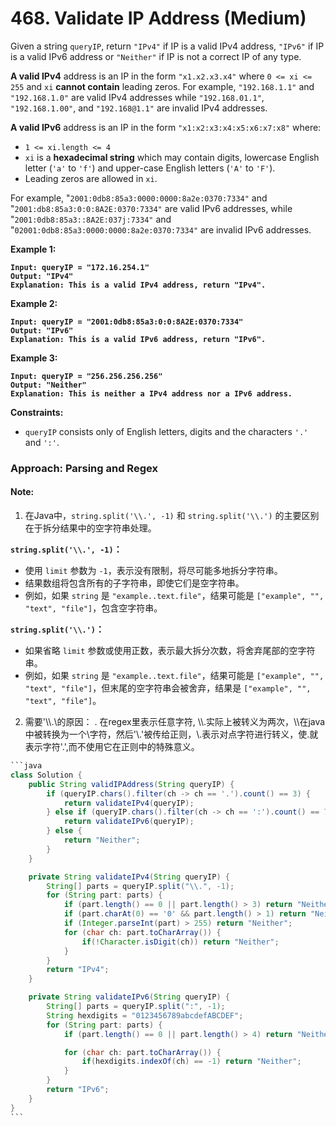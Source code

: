 # 468. Validate IP Address (Medium)

Given a string `queryIP`, return `"IPv4"` if IP is a valid IPv4 address, `"IPv6"` if IP is a valid IPv6 address or `"Neither"` if IP is not a correct IP of any type.

**A valid IPv4** address is an IP in the form `"x1.x2.x3.x4"` where `0 <= xi <= 255` and `xi` **cannot contain** leading zeros. For example, `"192.168.1.1"` and `"192.168.1.0"` are valid IPv4 addresses while `"192.168.01.1"`, `"192.168.1.00"`, and `"192.168@1.1"` are invalid IPv4 addresses.

**A valid IPv6** address is an IP in the form `"x1:x2:x3:x4:x5:x6:x7:x8"` where:

* `1 <= xi.length <= 4`
* `xi` is a **hexadecimal string** which may contain digits, lowercase English letter (`'a'` to `'f'`) and upper-case English letters (`'A'` to `'F'`).
* Leading zeros are allowed in `xi`.

For example, "`2001:0db8:85a3:0000:0000:8a2e:0370:7334"` and "`2001:db8:85a3:0:0:8A2E:0370:7334"` are valid IPv6 addresses, while "`2001:0db8:85a3::8A2E:037j:7334"` and "`02001:0db8:85a3:0000:0000:8a2e:0370:7334"` are invalid IPv6 addresses.

&#x20;

**Example 1:**

<pre><code><strong>Input: queryIP = "172.16.254.1"
</strong><strong>Output: "IPv4"
</strong><strong>Explanation: This is a valid IPv4 address, return "IPv4".
</strong></code></pre>

**Example 2:**

<pre><code><strong>Input: queryIP = "2001:0db8:85a3:0:0:8A2E:0370:7334"
</strong><strong>Output: "IPv6"
</strong><strong>Explanation: This is a valid IPv6 address, return "IPv6".
</strong></code></pre>

**Example 3:**

<pre><code><strong>Input: queryIP = "256.256.256.256"
</strong><strong>Output: "Neither"
</strong><strong>Explanation: This is neither a IPv4 address nor a IPv6 address.
</strong></code></pre>

&#x20;

**Constraints:**

* `queryIP` consists only of English letters, digits and the characters `'.'` and `':'`.



### Approach: Parsing and Regex

#### Note:

1. 在Java中，`string.split('\\.', -1)` 和 `string.split('\\.')` 的主要区别在于拆分结果中的空字符串处理。

**`string.split('\\.', -1)`：**

* 使用 `limit` 参数为 `-1`，表示没有限制，将尽可能多地拆分字符串。
* 结果数组将包含所有的子字符串，即使它们是空字符串。
* 例如，如果 `string` 是 `"example..text.file"`，结果可能是 `["example", "", "text", "file"]`，包含空字符串。

**`string.split('\\.')`：**

* 如果省略 `limit` 参数或使用正数，表示最大拆分次数，将舍弃尾部的空字符串。
* 例如，如果 `string` 是 `"example..text.file"`，结果可能是 `["example", "", "text", "file"]`，但末尾的空字符串会被舍弃，结果是 `["example", "", "text", "file"]`。



2. 需要'\\\\.\的原因： . 在regex里表示任意字符, \\\\.实际上被转义为两次，\\\在java中被转换为一个\字符，然后'\\.'被传给正则，\\.表示对点字符进行转义，使.就表示字符'.',而不使用它在正则中的特殊意义。

````java
```java
class Solution {
    public String validIPAddress(String queryIP) {
        if (queryIP.chars().filter(ch -> ch == '.').count() == 3) {
            return validateIPv4(queryIP);
        } else if (queryIP.chars().filter(ch -> ch == ':').count() == 7) {
            return validateIPv6(queryIP);
        } else {
            return "Neither";
        }
    }

    private String validateIPv4(String queryIP) {
        String[] parts = queryIP.split("\\.", -1);
        for (String part: parts) {
            if (part.length() == 0 || part.length() > 3) return "Neither";
            if (part.charAt(0) == '0' && part.length() > 1) return "Neither";
            if (Integer.parseInt(part) > 255) return "Neither";
            for (char ch: part.toCharArray()) {
                if(!Character.isDigit(ch)) return "Neither";
            }
        }
        return "IPv4";
    }

    private String validateIPv6(String queryIP) {
        String[] parts = queryIP.split(":", -1);
        String hexdigits = "0123456789abcdefABCDEF";
        for (String part: parts) {
            if (part.length() == 0 || part.length() > 4) return "Neither";

            for (char ch: part.toCharArray()) {
                if(hexdigits.indexOf(ch) == -1) return "Neither";
            }
        }
        return "IPv6";
    }
}
```
````

